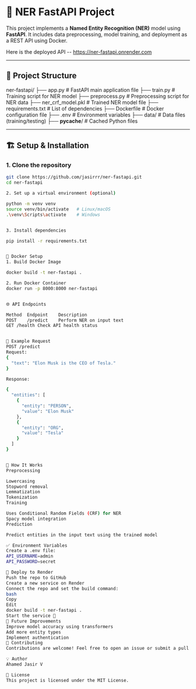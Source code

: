 # 🚀 NER FastAPI Project

This project implements a **Named Entity Recognition (NER)** model using **FastAPI**. It includes data preprocessing, model training, and deployment as a REST API using Docker.

Here is the deployed API -- https://ner-fastapi.onrender.com

---

## 📁 **Project Structure**

ner-fastapi/
├── app.py                  # FastAPI main application file
├── train.py                # Training script for NER model
├── preprocess.py           # Preprocessing script for NER data
├── ner_crf_model.pkl       # Trained NER model file
├── requirements.txt        # List of dependencies
├── Dockerfile              # Docker configuration file
├── .env                    # Environment variables
├── data/                   # Data files (training/testing)
├── __pycache__/            # Cached Python files


---

## 🏗️ **Setup & Installation**
### 1. **Clone the repository**  
```bash
git clone https://github.com/jasirrr/ner-fastapi.git
cd ner-fastapi

2. Set up a virtual environment (optional)

python -m venv venv
source venv/bin/activate   # Linux/macOS
.\venv\Scripts\activate    # Windows


3. Install dependencies

pip install -r requirements.txt


🐳 Docker Setup
1. Build Docker Image

docker build -t ner-fastapi .

2. Run Docker Container
docker run -p 8000:8000 ner-fastapi


🌐 API Endpoints

Method	Endpoint	Description
POST	/predict	Perform NER on input text
GET	/health	Check API health status


🧪 Example Request
POST /predict
Request:
{
  "text": "Elon Musk is the CEO of Tesla."
}

Response:

{
  "entities": [
    {
      "entity": "PERSON",
      "value": "Elon Musk"
    },
    {
      "entity": "ORG",
      "value": "Tesla"
    }
  ]
}


📖 How It Works
Preprocessing

Lowercasing
Stopword removal
Lemmatization
Tokenization
Training

Uses Conditional Random Fields (CRF) for NER
Spacy model integration
Prediction

Predict entities in the input text using the trained model

✅ Environment Variables
Create a .env file:
API_USERNAME=admin
API_PASSWORD=secret

🚀 Deploy to Render
Push the repo to GitHub
Create a new service on Render
Connect the repo and set the build command:
bash
Copy
Edit
docker build -t ner-fastapi .
Start the service 🚀
🎯 Future Improvements
Improve model accuracy using transformers
Add more entity types
Implement authentication
🤝 Contributing
Contributions are welcome! Feel free to open an issue or submit a pull request.

💡 Author
Ahamed Jasir V

📜 License
This project is licensed under the MIT License.
